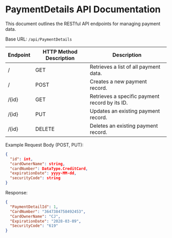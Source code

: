 # PaymentDetails API Documentation

This document outlines the RESTful API endpoints for managing payment data.

Base URL: `/api/PaymentDetails`

| Endpoint | HTTP Method	Description | Description |
|----------|-------------------------|-------------|
| /        | GET                     | Retrieves a list of all payment data.            |
| /        | POST                    | Creates a new payment record.            |
| /{id}    | GET                     | Retrieves a specific payment record by its ID.            |
| /{id}    | PUT                     | Updates an existing payment record.            |
| /{id}    | DELETE                  | Deletes an existing payment record.            |

Example Request Body (POST, PUT):

```JSON
{
  "id": int,
  "cardOwnerName": string,
  "cardNumber": DataType.CreditCard,
  "expirationDate": yyyy-MM-dd,
  "securityCode": string
}
```

Response:

```JSON
{
  "PaymentDetailId": 1,
  "CardNumber": "3647384758492453",
  "CardOwnerName": "CJ",
  "ExpirationDate": "2028-03-09",
  "SecurityCode": "619"
}
```

